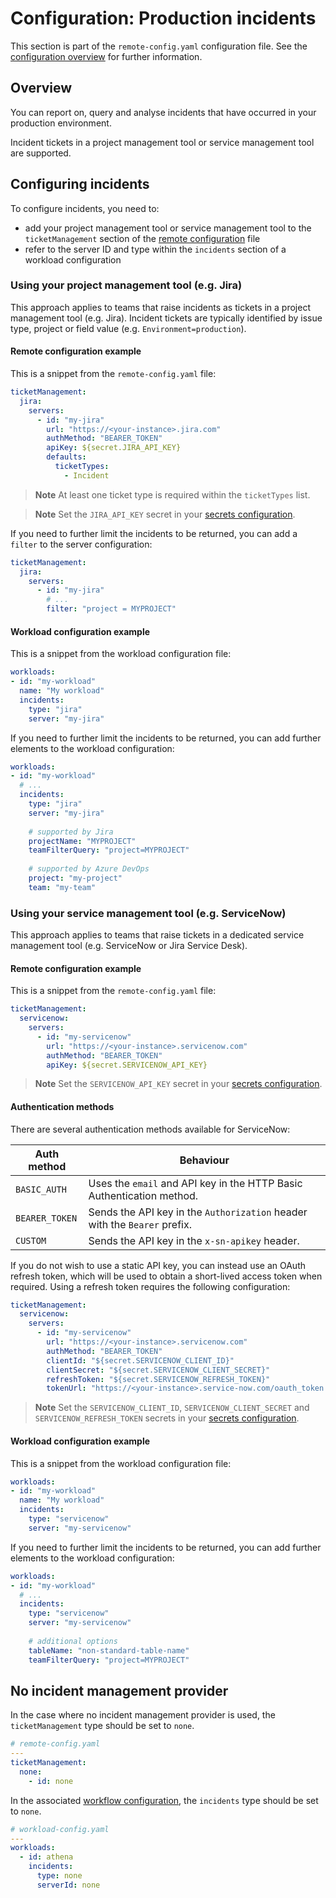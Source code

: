 # Configuration: Production incidents

This section is part of the `remote-config.yaml` configuration file. See the [configuration overview](./configuration.md) for further information.

## Overview

You can report on, query and analyse incidents that have occurred in your production environment.

Incident tickets in a project management tool or service management tool are supported.

## Configuring incidents

To configure incidents, you need to:

- add your project management tool or service management tool to the `ticketManagement` section of the [remote configuration](./config_project_management.md) file
- refer to the server ID and type within the `incidents` section of a workload configuration

### Using your project management tool (e.g. Jira)

This approach applies to teams that raise incidents as tickets in a project management tool (e.g. Jira). Incident tickets are typically identified by issue type, project or field value (e.g. `Environment=production`).

#### Remote configuration example

This is a snippet from the `remote-config.yaml` file:

```yaml
ticketManagement:
  jira:
    servers:
      - id: "my-jira"
        url: "https://<your-instance>.jira.com"
        authMethod: "BEARER_TOKEN"
        apiKey: ${secret.JIRA_API_KEY}
        defaults:
          ticketTypes:
            - Incident
```

> **Note**
> At least one ticket type is required within the `ticketTypes` list.

> **Note**
> Set the `JIRA_API_KEY` secret in your [secrets configuration](./secret_management.md).

If you need to further limit the incidents to be returned, you can add a `filter` to the server configuration:

```yaml
ticketManagement:
  jira:
    servers:
      - id: "my-jira"
        # ...
        filter: "project = MYPROJECT"
```     

#### Workload configuration example

This is a snippet from the workload configuration file:

```yaml
workloads:
- id: "my-workload"
  name: "My workload"
  incidents:
    type: "jira"
    server: "my-jira"
```

If you need to further limit the incidents to be returned, you can add further elements to the workload configuration:

```yaml
workloads:
- id: "my-workload"
  # ...
  incidents:
    type: "jira"
    server: "my-jira"
    
    # supported by Jira
    projectName: "MYPROJECT"
    teamFilterQuery: "project=MYPROJECT"
    
    # supported by Azure DevOps
    project: "my-project"
    team: "my-team"
```

### Using your service management tool (e.g. ServiceNow)

This approach applies to teams that raise tickets in a dedicated service management tool (e.g. ServiceNow or Jira Service Desk).

#### Remote configuration example

This is a snippet from the `remote-config.yaml` file:

```yaml
ticketManagement:
  servicenow:
    servers:
      - id: "my-servicenow"
        url: "https://<your-instance>.servicenow.com"
        authMethod: "BEARER_TOKEN"
        apiKey: ${secret.SERVICENOW_API_KEY}
```

> **Note**
> Set the `SERVICENOW_API_KEY` secret in your [secrets configuration](./secret_management.md).

#### Authentication methods

There are several authentication methods available for ServiceNow:

| Auth method    | Behaviour                                                                 |
|----------------|---------------------------------------------------------------------------|
| `BASIC_AUTH`   | Uses the `email` and API key in the HTTP Basic Authentication method.     |
| `BEARER_TOKEN` | Sends the API key in the `Authorization` header with the `Bearer` prefix. |
| `CUSTOM`       | Sends the API key in the `x-sn-apikey` header.                            |

If you do not wish to use a static API key, you can instead use an OAuth refresh token, which will be used to obtain a short-lived access token when required. Using a refresh token requires the following configuration:

```yaml
ticketManagement:
  servicenow:
    servers:
      - id: "my-servicenow"
        url: "https://<your-instance>.servicenow.com"
        authMethod: "BEARER_TOKEN"
        clientId: "${secret.SERVICENOW_CLIENT_ID}"
        clientSecret: "${secret.SERVICENOW_CLIENT_SECRET}"
        refreshToken: "${secret.SERVICENOW_REFRESH_TOKEN}"
        tokenUrl: "https://<your-instance>.service-now.com/oauth_token.do"
```

> **Note**
> Set the `SERVICENOW_CLIENT_ID`, `SERVICENOW_CLIENT_SECRET` and `SERVICENOW_REFRESH_TOKEN` secrets in your [secrets configuration](./secret_management.md).

#### Workload configuration example

This is a snippet from the workload configuration file:

```yaml
workloads:
- id: "my-workload"
  name: "My workload"
  incidents:
    type: "servicenow"
    server: "my-servicenow"
```

If you need to further limit the incidents to be returned, you can add further elements to the workload configuration:

```yaml
workloads:
- id: "my-workload"
  # ...
  incidents:
    type: "servicenow"
    server: "my-servicenow"
    
    # additional options
    tableName: "non-standard-table-name"
    teamFilterQuery: "project=MYPROJECT"
```

## No incident management provider

In the case where no incident management provider is used, the `ticketManagement` type should be set to `none`.

```yaml
# remote-config.yaml
---
ticketManagement:
  none:
    - id: none
```

In the associated [workflow configuration](./config_workflow.md), the `incidents` type should be set to `none`.

```yaml
# workload-config.yaml
---
workloads:
  - id: athena
    incidents:
      type: none
      serverId: none
```
